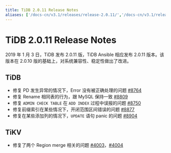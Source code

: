 ```yaml
---
title: TiDB 2.0.11 Release Notes
aliases: ['/docs-cn/v3.1/releases/release-2.0.11/','/docs-cn/v3.1/releases/2.0.11/']
---
```


# TiDB 2.0.11 Release Notes

2019 年 1 月 3 日，TiDB 发布 2.0.11 版，TiDB Ansible 相应发布 2.0.11 版本。该版本在 2.0.10 版的基础上，对系统兼容性、稳定性做出了改进。

## TiDB

- 修复 PD 发生异常的情况下，Error 没有被正确处理的问题 [#8764](https://github.com/pingcap/tidb/pull/8764)
- 修复 Rename 相同表的行为，跟 MySQL 保持一致 [#8809](https://github.com/pingcap/tidb/pull/8809)
- 修复 `ADMIN CHECK TABLE` 在 `ADD INDEX` 过程中误报的问题 [#8750](https://github.com/pingcap/tidb/pull/8750)
- 修复前缀索引在某些情况下，开闭范围区间错误的问题 [#8877](https://github.com/pingcap/tidb/pull/8877)
- 修复在某些添加列的情况下，`UPDATE` 语句 panic 的问题 [#8904](https://github.com/pingcap/tidb/pull/8904)

## TiKV

- 修复了两个 Region merge 相关的问题
[#4003](https://github.com/tikv/tikv/pull/4003)，[#4004](https://github.com/tikv/tikv/pull/4004)
